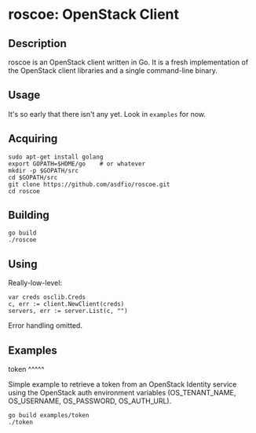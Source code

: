 roscoe: OpenStack Client
========================

Description
-----------

roscoe is an OpenStack client written in Go.  It is a fresh implementation
of the OpenStack client libraries and a single command-line binary.

Usage
-----

It's so early that there isn't any yet.  Look in ``examples`` for now.

Acquiring
---------

    sudo apt-get install golang
    export GOPATH=$HOME/go    # or whatever
    mkdir -p $GOPATH/src
    cd $GOPATH/src
    git clone https://github.com/asdfio/roscoe.git
    cd roscoe

Building
--------

    go build
    ./roscoe

Using
-----

Really-low-level:

    var creds osclib.Creds
    c, err := client.NewClient(creds)
    servers, err := server.List(c, "")

Error handling omitted.

Examples
--------

token
^^^^^

Simple example to retrieve a token from an OpenStack Identity service
using the OpenStack auth environment variables (OS_TENANT_NAME, OS_USERNAME,
OS_PASSWORD, OS_AUTH_URL).

    go build examples/token
    ./token
